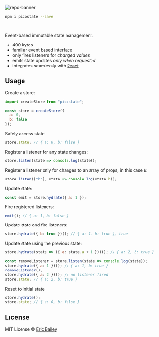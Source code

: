 ![repo-banner](https://user-images.githubusercontent.com/4732330/72222330-1e822b80-3529-11ea-8937-ddeaa5242414.png)

```bash
npm i picostate --save
```

<br />

Event-based immutable state management.

- 400 bytes
- familiar event based interface
- only fires listeners for _changed values_
- emits state updates _only when requested_
- integrates seamlessly with [React](https://github.com/estrattonbailey/picostate-react)

## Usage

Create a store:

```js
import createStore from "picostate";

const store = createStore({
  a: 0,
  b: false
});
```

Safely access state:

```js
store.state; // { a: 0, b: false }
```

Register a listener for any state changes:

```js
store.listen(state => console.log(state));
```

Register a listener only for changes to an array of props, in this case `b`:

```js
store.listen(["b"], state => console.log(state.b));
```

Update state:

```js
const emit = store.hydrate({ a: 1 });
```

Fire registered listeners:

```js
emit(); // { a: 1, b: false }
```

Update state and fire listeners:

```js
store.hydrate({ b: true })(); // { a: 1, b: true }, true
```

Update state using the previous state:

```js
store.hydrate(state => ({ a: state.a + 1 }))(); // { a: 2, b: true }
```

```js
const removeListener = store.listen(state => console.log(state));
store.hydrate({ a: 1 })(); // { a: 1, b: true }
removeListener();
store.hydrate({ a: 2 })(); // no listener fired
store.state; // { a: 2, b: true }
```

Reset to initial state:

```js
store.hydrate();
store.state; // { a: 0, b: false }
```

## License

MIT License © [Eric Bailey](https://estrattonbailey.com)

